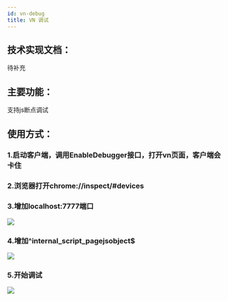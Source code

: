 ```yaml
---
id: vn-debug
title: VN 调试
---
```


## 技术实现文档：
待补充

## 主要功能：
支持js断点调试

## 使用方式：

### 1.启动客户端，调用EnableDebugger接口，打开vn页面，客户端会卡住

### 2.浏览器打开chrome://inspect/#devices

### 3.增加localhost:7777端口

![](https://videonative.io/img/vn_debug_1.png)

### 4.增加^internal_script_pagejsobject$

![](https://videonative.io/img/vn_debug_2.png)

### 5.开始调试

![](https://videonative.io/img/vn_debug_3.png)
